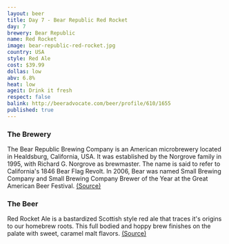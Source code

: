 ```yaml
---
layout: beer
title: Day 7 - Bear Republic Red Rocket
day: 7
brewery: Bear Republic
name: Red Rocket
image: bear-republic-red-rocket.jpg
country: USA
style: Red Ale
cost: $39.99
dollas: low
abv: 6.8%
heat: low
ageit: Drink it fresh
respect: false
balink: http://beeradvocate.com/beer/profile/610/1655
published: true
---
```


### The Brewery

The Bear Republic Brewing Company is an American microbrewery located in Healdsburg, California, USA. It was established by the Norgrove family in 1995, with Richard G. Norgrove as brewmaster. The name is said to refer to California's 1846 Bear Flag Revolt. In 2006, Bear was named Small Brewing Company and Small Brewing Company Brewer of the Year at the Great American Beer Festival. [(Source)](http://en.wikipedia.org/wiki/Bear_Republic_Brewing_Company)

### The Beer

Red Rocket Ale is a bastardized Scottish style red ale that traces it's origins to our homebrew roots. This full bodied and hoppy brew finishes on the palate with sweet, caramel malt flavors. [(Source)](http://www.bearrepublic.com/ourbeers.php)